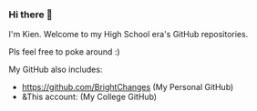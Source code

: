 ### Hi there 👋

I'm Kien.
Welcome to my High School era's GitHub repositories.

Pls feel free to poke around :)

My GitHub also includes:
- https://github.com/BrightChanges (My Personal GitHub)
- &This account:  (My College GitHub)

